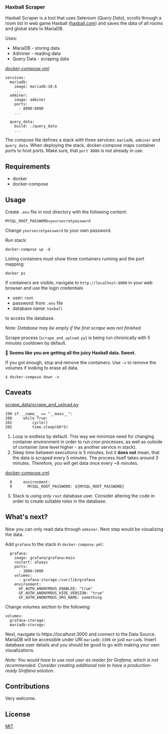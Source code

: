 ### Haxball Scraper

Haxball Scraper is a tool that uses Selenium (*Query Data*), scrolls through a room list in web game Haxball ([haxball.com](https://haxball.com)) and saves the data of all rooms and global stats to MariaDB.

Uses:
- MariaDB - storing data
- Adminer - reading data
- Query Data - scraping data

[_docker-compose.yml_](docker-compose.yml)
```
services:
  mariadb:
    image: mariadb:10.6
    ...
  adminer:
    image: adminer
    ports:
      - 8080:8080
    ...

  query_data:
    build: ./query_data
    ...
```
The compose file defines a stack with three services: `mariadb`, `adminer` and `query_data`.
When deploying the stack, docker-compose maps container ports to host ports. Make sure, that `port 8080` is not already in use.

## Requirements
- docker
- docker-compose

## Usage
Create `.env` file in root directory with the following content:
```
MYSQL_ROOT_PASSWORD=yoursecretpassword
```
Change `yoursecretpassword` to your own password.

 
Run stack:
```
docker-compose up -d
```

Listing containers must show three containers running and the port mapping:
```
docker ps
```

If containers are visible, navigate to `http://localhost:8080` in your web browser and use the login credentials 
- user: `root`
- password: from `.env` file 
- database name: `haxball`

to access the database.

*Note: Database may be empty if the first scrape was not finished*

Scrape process (`scrape_and_upload.py`) is being run chronically with 5 minutes cooldown by default.

👏 **Seems like you are getting all the juicy Haxball data. Sweet.**


If you got enough, stop and remove the containers. Use `-v` to remove the volumes if looking to erase all data.
```
$ docker-compose down -v
```

## Caveats
[scrape_data/scrape_and_upload.py](./scrape_data/scrape_and_upload.py)
```
199 if __name__ == "__main__":
200     while True:
201         cycle()
202         time.sleep(60*5)
```
1. Loop is endless by default. This way we minimize need for changing container environment in order to run cron processes, as well as outside of container (one level higher - as another service in stack).
2. Sleep time between executions is 5 minutes, but it **does not** mean, that the data is scraped every 5 minutes. The process itself takes around 3 minutes. Therefore, you will get data once every ~8 minutes.

[docker-compose.yml](docker-compose.yml)
```
  8     environment:
  9       MYSQL_ROOT_PASSWORD: ${MYSQL_ROOT_PASSWORD}
```
3. Stack is using only `root` database user. Consider altering the code in order to create suitable roles in the database.

## What's next?

Now you can only read data through `adminer`. Next step would be visualizing the data.

Add `grafana` to the stack in `docker-compose.yml`:

```
  grafana:
    image: grafana/grafana:main
    restart: always
    ports:
      - 3000:3000
    volumes:
      - grafana-storage:/var/lib/grafana
    environment:
      GF_AUTH_ANONYMOUS_ENABLED: "true"
      GF_AUTH_ANONYMOUS_HIDE_VERSION: "true"
      GF_AUTH_ANONYMOUS_ORG_NAME: something
```

Change volumes section to the following:
```
volumes:
  grafana-storage:
  mariadb-storage:
```

Next, navigate to https://localhost:3000 and connect to the Data Source. MariaDB will be accessible under URI `mariadb:3306` or just `mariadb`. Insert database user details and you should be good to go with making your own visualizations.

*Note: You would have to use root user as reader for Grafana, which is not recommended. Consider creating additional role to have a production-ready Grafana solution.*

## Contributions
Very welcome.

## License
[MIT](./LICENSE)
